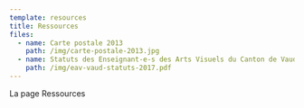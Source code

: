```yaml
---
template: resources
title: Ressources
files:
  - name: Carte postale 2013
    path: /img/carte-postale-2013.jpg
  - name: Statuts des Enseignant-e-s des Arts Visuels du Canton de Vaud 2017
    path: /img/eav-vaud-statuts-2017.pdf
---
```

La page Ressources
